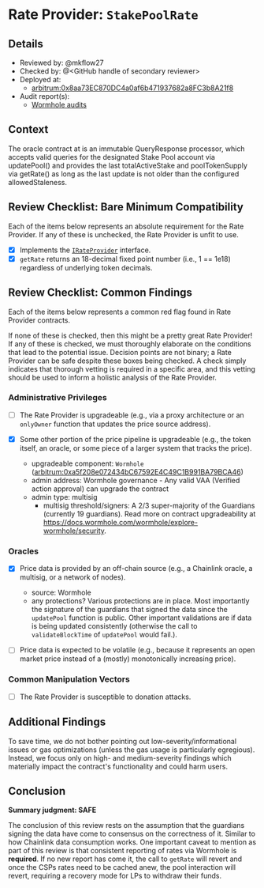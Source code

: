 # Rate Provider: `StakePoolRate`

## Details
- Reviewed by: @mkflow27
- Checked by: @\<GitHub handle of secondary reviewer\>
- Deployed at:
    - [arbitrum:0x8aa73EC870DC4a0af6b471937682a8FC3b8A21f8](https://arbiscan.io/address/0x8aa73ec870dc4a0af6b471937682a8fc3b8a21f8#code)
- Audit report(s):
    - [Wormhole audits](https://github.com/wormhole-foundation/wormhole/blob/main/SECURITY.md#3rd-party-security-audits)

## Context
The oracle contract at is an immutable QueryResponse processor, which accepts valid queries for the designated Stake Pool account via updatePool() and provides the last totalActiveStake and poolTokenSupply via getRate() as long as the last update is not older than the configured allowedStaleness.

## Review Checklist: Bare Minimum Compatibility
Each of the items below represents an absolute requirement for the Rate Provider. If any of these is unchecked, the Rate Provider is unfit to use.

- [x] Implements the [`IRateProvider`](https://github.com/balancer/balancer-v2-monorepo/blob/bc3b3fee6e13e01d2efe610ed8118fdb74dfc1f2/pkg/interfaces/contracts/pool-utils/IRateProvider.sol) interface.
- [x] `getRate` returns an 18-decimal fixed point number (i.e., 1 == 1e18) regardless of underlying token decimals.

## Review Checklist: Common Findings
Each of the items below represents a common red flag found in Rate Provider contracts.

If none of these is checked, then this might be a pretty great Rate Provider! If any of these is checked, we must thoroughly elaborate on the conditions that lead to the potential issue. Decision points are not binary; a Rate Provider can be safe despite these boxes being checked. A check simply indicates that thorough vetting is required in a specific area, and this vetting should be used to inform a holistic analysis of the Rate Provider.

### Administrative Privileges
- [ ] The Rate Provider is upgradeable (e.g., via a proxy architecture or an `onlyOwner` function that updates the price source address).

- [x] Some other portion of the price pipeline is upgradeable (e.g., the token itself, an oracle, or some piece of a larger system that tracks the price).
    - upgradeable component: `Wormhole` ([arbitrum:0xa5f208e072434bC67592E4C49C1B991BA79BCA46](https://arbiscan.io/address/0xa5f208e072434bC67592E4C49C1B991BA79BCA46#code))
    - admin address: Wormhole governance - Any valid VAA (Verified action approval) can upgrade the contract
    - admin type: multisig 
        - multisig threshold/signers: A 2/3 super-majority of the Guardians (currently 19 guardians). Read more on contract upgradeability at https://docs.wormhole.com/wormhole/explore-wormhole/security.


### Oracles
- [x] Price data is provided by an off-chain source (e.g., a Chainlink oracle, a multisig, or a network of nodes).
    - source: Wormhole 
    - any protections? Various protections are in place. Most importantly the signature of the guardians that signed the data since the `updatePool` function is public. Other important validations are if data is being updated consistently (otherwise the call to `validateBlockTime` of `updatePool` would fail.). 

- [ ] Price data is expected to be volatile (e.g., because it represents an open market price instead of a (mostly) monotonically increasing price).
### Common Manipulation Vectors
- [ ] The Rate Provider is susceptible to donation attacks.

## Additional Findings
To save time, we do not bother pointing out low-severity/informational issues or gas optimizations (unless the gas usage is particularly egregious). Instead, we focus only on high- and medium-severity findings which materially impact the contract's functionality and could harm users.


## Conclusion
**Summary judgment: SAFE**

The conclusion of this review rests on the assumption that the guardians signing the data have come to consensus on the correctness of it. Similar to how Chainlink data consumption works. One important caveat to mention as part of this review is that consistent reporting of rates via Wormhole is **required**. If no new report has come it, the call to `getRate` will revert and once the CSPs rates need to be cached anew, the pool interaction will revert, requiring a recovery mode for LPs to withdraw their funds.
